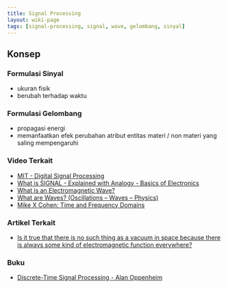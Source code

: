 ```yaml
---
title: Signal Processing
layout: wiki-page
tags: [signal-processing, signal, wave, gelombang, sinyal]
---
```


## Konsep

### Formulasi Sinyal
- ukuran fisik
- berubah terhadap waktu

### Formulasi Gelombang
- propagasi energi
- memanfaatkan efek perubahan atribut entitas materi / non materi yang saling mempengaruhi

### Video Terkait
- [MIT - Digital Signal Processing](https://ocw.mit.edu/courses/res-6-008-digital-signal-processing-spring-2011/video_galleries/video-lectures/)
- [What is SIGNAL - Explained with Analogy - Basics of Electronics](https://www.youtube.com/watch?v=jNebPEW3ZNU)
- [What is an Electromagnetic Wave?](https://www.youtube.com/watch?v=hk63uUhkZH4)
- [What are Waves? (Oscillations – Waves – Physics)](https://www.youtube.com/watch?v=LoRRE2aG3AY)
- [Mike X Cohen: Time and Frequency Domains](https://www.youtube.com/watch?v=fYtVHhk3xJ0)

### Artikel Terkait
- [Is it true that there is no such thing as a vacuum in space because there is always some kind of electromagnetic function everywhere?](https://www.quora.com/Is-it-true-that-there-is-no-such-thing-as-a-vacuum-in-space-because-there-is-always-some-kind-of-electromagnetic-function-everywhere)

### Buku
- [Discrete-Time Signal Processing - Alan Oppenheim](https://www.amazon.com/Discrete-Time-Signal-Processing-3rd-Prentice-Hall/dp/0131988425)
